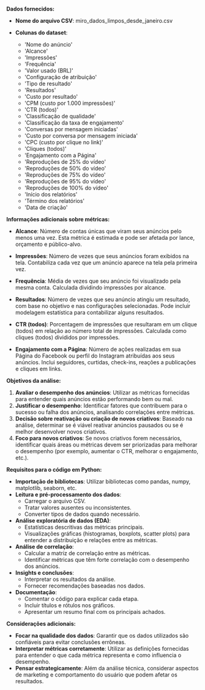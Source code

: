 **Dados fornecidos:**

- **Nome do arquivo CSV**: miro_dados_limpos_desde_janeiro.csv
- **Colunas do dataset**:

  - 'Nome do anúncio'
  - 'Alcance'
  - 'Impressões'
  - 'Frequência'
  - 'Valor usado (BRL)'
  - 'Configuração de atribuição'
  - 'Tipo de resultado'
  - 'Resultados'
  - 'Custo por resultado'
  - 'CPM (custo por 1.000 impressões)'
  - 'CTR (todos)'
  - 'Classificação de qualidade'
  - 'Classificação da taxa de engajamento'
  - 'Conversas por mensagem iniciadas'
  - 'Custo por conversa por mensagem iniciada'
  - 'CPC (custo por clique no link)'
  - 'Cliques (todos)'
  - 'Engajamento com a Página'
  - 'Reproduções de 25% do vídeo'
  - 'Reproduções de 50% do vídeo'
  - 'Reproduções de 75% do vídeo'
  - 'Reproduções de 95% do vídeo'
  - 'Reproduções de 100% do vídeo'
  - 'Início dos relatórios'
  - 'Término dos relatórios'
  - 'Data de criação'

**Informações adicionais sobre métricas:**

- **Alcance**: Número de contas únicas que viram seus anúncios pelo menos uma vez. Esta métrica é estimada e pode ser afetada por lance, orçamento e público-alvo.

- **Impressões**: Número de vezes que seus anúncios foram exibidos na tela. Contabiliza cada vez que um anúncio aparece na tela pela primeira vez.

- **Frequência**: Média de vezes que seu anúncio foi visualizado pela mesma conta. Calculada dividindo impressões por alcance.

- **Resultados**: Número de vezes que seu anúncio atingiu um resultado, com base no objetivo e nas configurações selecionadas. Pode incluir modelagem estatística para contabilizar alguns resultados.

- **CTR (todos)**: Porcentagem de impressões que resultaram em um clique (todos) em relação ao número total de impressões. Calculada como cliques (todos) divididos por impressões.

- **Engajamento com a Página**: Número de ações realizadas em sua Página do Facebook ou perfil do Instagram atribuídas aos seus anúncios. Inclui seguidores, curtidas, check-ins, reações a publicações e cliques em links.

**Objetivos da análise:**

1. **Avaliar o desempenho dos anúncios**: Utilizar as métricas fornecidas para entender quais anúncios estão performando bem ou mal.
2. **Justificar o desempenho**: Identificar fatores que contribuem para o sucesso ou falha dos anúncios, analisando correlações entre métricas.
3. **Decisão sobre reativação ou criação de novos criativos**: Baseado na análise, determinar se é viável reativar anúncios pausados ou se é melhor desenvolver novos criativos.
4. **Foco para novos criativos**: Se novos criativos forem necessários, identificar quais áreas ou métricas devem ser priorizadas para melhorar o desempenho (por exemplo, aumentar o CTR, melhorar o engajamento, etc.).

**Requisitos para o código em Python:**

- **Importação de bibliotecas**: Utilizar bibliotecas como pandas, numpy, matplotlib, seaborn, etc.
- **Leitura e pré-processamento dos dados**:
  - Carregar o arquivo CSV.
  - Tratar valores ausentes ou inconsistentes.
  - Converter tipos de dados quando necessário.
- **Análise exploratória de dados (EDA)**:
  - Estatísticas descritivas das métricas principais.
  - Visualizações gráficas (histogramas, boxplots, scatter plots) para entender a distribuição e relações entre as métricas.
- **Análise de correlação**:
  - Calcular a matriz de correlação entre as métricas.
  - Identificar métricas que têm forte correlação com o desempenho dos anúncios.
- **Insights e conclusões**:
  - Interpretar os resultados da análise.
  - Fornecer recomendações baseadas nos dados.
- **Documentação**:
  - Comentar o código para explicar cada etapa.
  - Incluir títulos e rótulos nos gráficos.
  - Apresentar um resumo final com os principais achados.

**Considerações adicionais:**

- **Focar na qualidade dos dados**: Garantir que os dados utilizados são confiáveis para evitar conclusões errôneas.
- **Interpretar métricas corretamente**: Utilizar as definições fornecidas para entender o que cada métrica representa e como influencia o desempenho.
- **Pensar estrategicamente**: Além da análise técnica, considerar aspectos de marketing e comportamento do usuário que podem afetar os resultados.